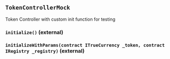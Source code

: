 ## `TokenControllerMock`

Token Controller with custom init function for testing




### `initialize()` (external)





### `initializeWithParams(contract ITrueCurrency _token, contract IRegistry _registry)` (external)






